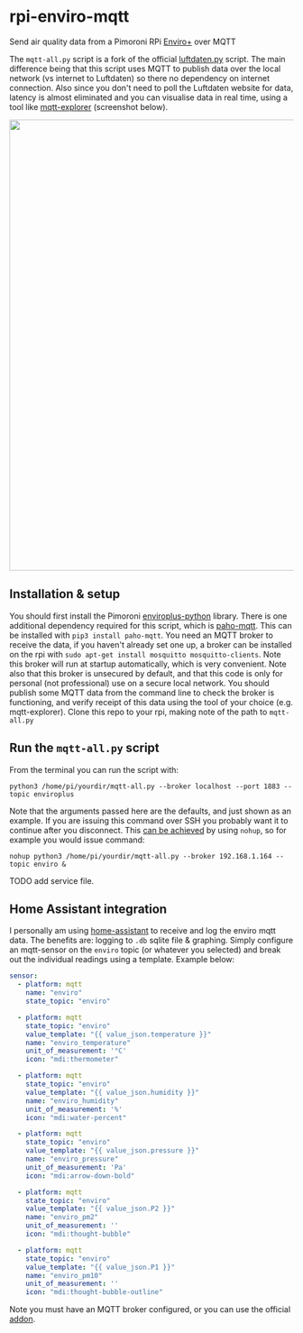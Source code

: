 # rpi-enviro-mqtt
Send air quality data from a Pimoroni RPi [Enviro+](https://shop.pimoroni.com/products/enviro) over MQTT

The `mqtt-all.py` script is a fork of the official [luftdaten.py](https://github.com/pimoroni/enviroplus-python/blob/master/examples/luftdaten.py) script. The main difference being that this script uses MQTT to publish data over the local network (vs internet to Luftdaten) so there no dependency on internet connection. Also since you don't need to poll the Luftdaten website for data, latency is almost eliminated and you can visualise data in real time, using a tool like [mqtt-explorer](https://mqtt-explorer.com/) (screenshot below).

<p align="center">
<img src="https://github.com/robmarkcole/rpi-enviro-mqtt/blob/master/assets/mqtt-explorer-usage.png" width="800">
</p>

## Installation & setup
You should first install the Pimoroni [enviroplus-python](https://github.com/pimoroni/enviroplus-python) library. There is one additional dependency required for this script, which is [paho-mqtt](http://www.eclipse.org/paho/). This can be installed with `pip3 install paho-mqtt`. You need an MQTT broker to receive the data, if you haven't already set one up, a broker can be installed on the rpi with `sudo apt-get install mosquitto mosquitto-clients`. Note this broker will run at startup automatically, which is very convenient. Note also that this broker is unsecured by default, and that this code is only for personal (not professional) use on a secure local network. You should publish some MQTT data from the command line to check the broker is functioning, and verify receipt of this data using the tool of your choice (e.g. mqtt-explorer). Clone this repo to your rpi, making note of the path to `mqtt-all.py` 

## Run the `mqtt-all.py` script
From the terminal you can run the script with:
```
python3 /home/pi/yourdir/mqtt-all.py --broker localhost --port 1883 --topic enviroplus
```

Note that the arguments passed here are the defaults, and just shown as an example. If you are issuing this command over SSH you probably want it to continue after you disconnect. This [can be achieved](https://raspberrypi.stackexchange.com/questions/29348/keep-process-running-after-close-session) by using `nohup`, so for example you would issue command:
```
nohup python3 /home/pi/yourdir/mqtt-all.py --broker 192.168.1.164 --topic enviro &
```

TODO add service file.

## Home Assistant integration
I personally am using [home-assistant](https://www.home-assistant.io/) to receive and log the enviro mqtt data. The benefits are: logging to `.db` sqlite file & graphing. Simply configure an mqtt-sensor on the `enviro` topic (or whatever you selected) and break out the individual readings using a template. Example below:

```yaml
sensor:
  - platform: mqtt
    name: "enviro"
    state_topic: "enviro"

  - platform: mqtt
    state_topic: "enviro"
    value_template: "{{ value_json.temperature }}"
    name: "enviro_temperature"
    unit_of_measurement: '°C'
    icon: "mdi:thermometer"

  - platform: mqtt
    state_topic: "enviro"
    value_template: "{{ value_json.humidity }}"
    name: "enviro_humidity"
    unit_of_measurement: '%'
    icon: "mdi:water-percent"

  - platform: mqtt
    state_topic: "enviro"
    value_template: "{{ value_json.pressure }}"
    name: "enviro_pressure"
    unit_of_measurement: 'Pa'
    icon: "mdi:arrow-down-bold"

  - platform: mqtt
    state_topic: "enviro"
    value_template: "{{ value_json.P2 }}"
    name: "enviro_pm2"
    unit_of_measurement: ''
    icon: "mdi:thought-bubble"

  - platform: mqtt
    state_topic: "enviro"
    value_template: "{{ value_json.P1 }}"
    name: "enviro_pm10"
    unit_of_measurement: ''
    icon: "mdi:thought-bubble-outline"
```

Note you must have an MQTT broker configured, or you can use the official [addon](https://addons.community/).
